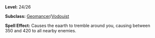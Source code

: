 <!-- TITLE: Spell: Earthquake -->
<!-- SUBTITLE:  -->

**Level:** 24/26

**Subclass:** [Geomancer](geomancer)/[Vodouist](vodouist)

**Spell Effect:** Causes the eaarth to tremble around you, causing between 350 and 420 to all nearby enemies.